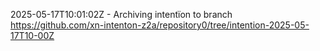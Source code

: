 2025-05-17T10:01:02Z - Archiving intentïon to branch https://github.com/xn-intenton-z2a/repository0/tree/intention-2025-05-17T10-00Z

